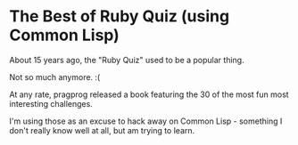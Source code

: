 # The Best of Ruby Quiz (using Common Lisp)

About 15 years ago, the "Ruby Quiz" used to be a popular thing.

Not so much anymore. :(

At any rate, pragprog released a book featuring the 30 of the most fun
most interesting challenges.

I'm using those as an excuse to hack away on Common Lisp - something
I don't really know well at all, but am trying to learn.
